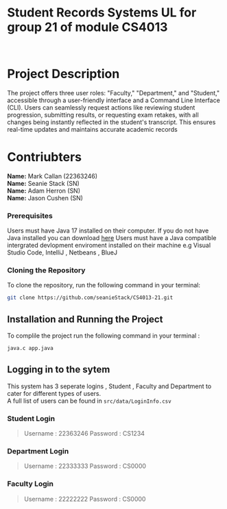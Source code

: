 # Student Records Systems UL for group 21 of module CS4013

<br>

# Project Description
The project offers three user roles: "Faculty," "Department," and "Student," accessible through a user-friendly interface and a Command Line Interface (CLI). Users can seamlessly request actions like reviewing student progression, submitting results, or requesting exam retakes, with all changes being instantly reflected in the student's transcript. This ensures real-time updates and maintains accurate academic records

# Contriubters
**Name:** Mark Callan (22363246)  
**Name:** Seanie Stack (SN)  
**Name:** Adam Herron (SN)  
**Name:** Jason Cushen (SN)  

### Prerequisites
Users must have Java 17 installed on their computer. If you do not have Java installed you can download 
[here](https://www.oracle.com/java/technologies/downloads/)
Users must have a Java compatible intergrated devlopment enviroment installed on their machine e.g Visual Studio Code, IntelliJ , Netbeans , BlueJ

### Cloning the Repository
To clone the repository, run the following command in your terminal:
```bash
git clone https://github.com/seanieStack/CS4013-21.git
 ```

## Installation and Running the Project
To complile the project run the following command in your terminal :
```bash
java.c app.java
 ```

## Logging in to the sytem
This system has 3 seperate logins , Student , Faculty and Department to cater for different types of users.  
A full list of users can be found in `src/data/LoginInfo.csv`

### Student Login 
> Username : 22363246
> Password : CS1234
### Department Login
> Username : 22333333
> Password : CS0000
### Faculty Login  
> Username : 22222222
> Password : CS0000
